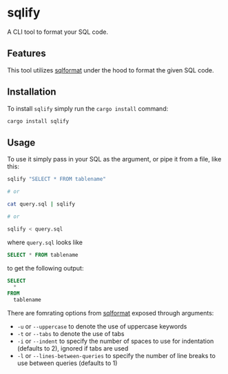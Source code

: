 # sqlify

A CLI tool to format your SQL code.

## Features

This tool utilizes [sqlformat](https://github.com/shssoichiro/sqlformat-rs)
under the hood to format the given SQL code.

## Installation

To install `sqlify` simply run the `cargo install` command:

```sh
cargo install sqlify
```

## Usage

To use it simply pass in your SQL as the argument, or pipe it from a file, like this:

```sh
sqlify "SELECT * FROM tablename"

# or

cat query.sql | sqlify

# or

sqlify < query.sql
```

where `query.sql` looks like

```sql
SELECT * FROM tablename
```

to get the following output:

```sql
SELECT
  *
FROM
  tablename
```

There are fomrating options from [sqlformat](https://docs.rs/sqlformat/latest/sqlformat/struct.FormatOptions.html)
exposed through arguments:

- `-u` or `--uppercase` to denote the use of uppercase keywords
- `-t` or `--tabs` to denote the use of tabs
- `-i` or `--indent` to specify the number of spaces to use for indentation
  (defaults to 2), ignored if tabs are used
- `-l` or `--lines-between-queries` to specify the number of line breaks
  to use between queries (defaults to 1)
